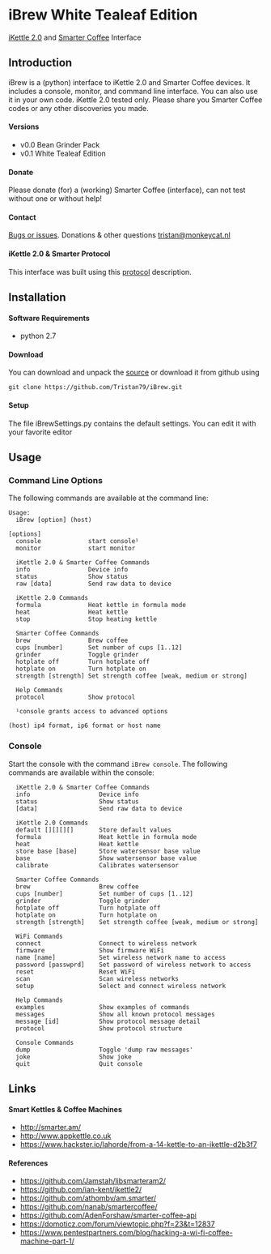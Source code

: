 # iBrew White Tealeaf Edition
[iKettle 2.0](http://smarter.am/ikettle) and [Smarter Coffee](http://smarter.am/coffee) Interface

## Introduction
iBrew is a (python) interface to iKettle 2.0 and Smarter Coffee devices. It includes a console, monitor, and command line interface. You can also use it in your own code. iKettle 2.0 tested only.  Please share you Smarter Coffee codes or any other discoveries you made.

#### Versions
 * v0.0 Bean Grinder Pack
 * v0.1 White Tealeaf Edition

#### Donate
Please donate (for) a (working) Smarter Coffee (interface), can not test without one or without help!

#### Contact
[Bugs or issues](https://github.com/Tristan79/iBrew/issues). Donations & other questions <tristan@monkeycat.nl>

#### iKettle 2.0 & Smarter Protocol
This interface was built using this [protocol](https://github.com/Tristan79/iBrew/blob/master/protocol.txt) description.

## Installation

#### Software Requirements 
* python 2.7

#### Download
You can download and unpack the [source](https://github.com/Tristan79/iBrew/archive/master.zip) or
 download it from github using
```
git clone https://github.com/Tristan79/iBrew.git
```

#### Setup
The file iBrewSettings.py contains the default settings. You can edit it with your favorite editor

## Usage

### Command Line Options
 The following commands are available at the command line:
 
```
Usage:
  iBrew [option] (host)

[options]
  console             start console¹
  monitor             start monitor

  iKettle 2.0 & Smarter Coffee Commands
  info                Device info
  status              Show status
  raw [data]          Send raw data to device

  iKettle 2.0 Commands
  formula             Heat kettle in formula mode
  heat                Heat kettle
  stop                Stop heating kettle

  Smarter Coffee Commands
  brew                Brew coffee
  cups [number]       Set number of cups [1..12]
  grinder             Toggle grinder
  hotplate off        Turn hotplate off
  hotplate on         Turn hotplate on
  strength [strength] Set strength coffee [weak, medium or strong]

  Help Commands
  protocol            Show protocol

  ¹console grants access to advanced options

(host) ip4 format, ip6 format or host name
```

### Console
Start the console with the command `iBrew console`. The following commands are available within the console:

```
  iKettle 2.0 & Smarter Coffee Commands
  info                   Device info
  status                 Show status
  [data]                 Send raw data to device

  iKettle 2.0 Commands
  default [][][][]       Store default values
  formula                Heat kettle in formula mode
  heat                   Heat kettle
  store base [base]      Store watersensor base value
  base                   Show watersensor base value
  calibrate              Calibrates watersensor

  Smarter Coffee Commands
  brew                   Brew coffee
  cups [number]          Set number of cups [1..12]
  grinder                Toggle grinder
  hotplate off           Turn hotplate off
  hotplate on            Turn hotplate on
  strength [strength]    Set strength coffee [weak, medium or strong]

  WiFi Commands
  connect                Connect to wireless network
  firmware               Show firmware WiFi
  name [name]            Set wireless network name to access
  password [passwprd]    Set password of wireless network to access
  reset                  Reset WiFi
  scan                   Scan wireless networks
  setup                  Select and connect wireless network

  Help Commands
  examples               Show examples of commands
  messages               Show all known protocol messages
  message [id]           Show protocol message detail
  protocol               Show protocol structure

  Console Commands
  dump                   Toggle 'dump raw messages'
  joke                   Show joke
  quit                   Quit console
```

## Links

#### Smart Kettles & Coffee Machines
  *    http://smarter.am/
  *    http://www.appkettle.co.uk
  *    https://www.hackster.io/lahorde/from-a-14-kettle-to-an-ikettle-d2b3f7
      
#### References
  *    https://github.com/Jamstah/libsmarteram2/
  *    https://github.com/ian-kent/ikettle2/
  *    https://github.com/athombv/am.smarter/
  *    https://github.com/nanab/smartercoffee/
  *    https://github.com/AdenForshaw/smarter-coffee-api
  *    https://domoticz.com/forum/viewtopic.php?f=23&t=12837
  *    https://www.pentestpartners.com/blog/hacking-a-wi-fi-coffee-machine-part-1/
